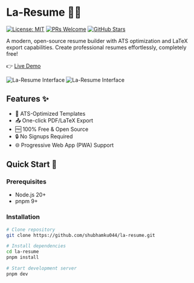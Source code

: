 # La-Resume 📄🚀

[![License: MIT](https://img.shields.io/badge/License-MIT-blue.svg)](https://opensource.org/licenses/MIT)
[![PRs Welcome](https://img.shields.io/badge/PRs-welcome-brightgreen.svg)](https://github.com/shubhamku044/la-resume/pulls)
[![GitHub Stars](https://img.shields.io/github/stars/yourusername/la-resume.svg)](https://github.com/shubhamku044/la-resume/stargazers)

A modern, open-source resume builder with ATS optimization and LaTeX export capabilities. Create professional resumes effortlessly, completely free!

👉 [Live Demo](https://la-resume.vercel.app/)

![La-Resume Interface](https://la-resume.app/og-image.png)
![La-Resume Interface](https://la-resume.app/la-resume-mockup.png)

## Features ✨

- 🎯 ATS-Optimized Templates
- 📤 One-click PDF/LaTeX Export
- 🆓 100% Free & Open Source
- 🔒 No Signups Required
- 🌐 Progressive Web App (PWA) Support

## Quick Start 🚀

### Prerequisites

- Node.js 20+
- pnpm 9+

### Installation

```bash
# Clone repository
git clone https://github.com/shubhamku044/la-resume.git

# Install dependencies
cd la-resume
pnpm install

# Start development server
pnpm dev
```
